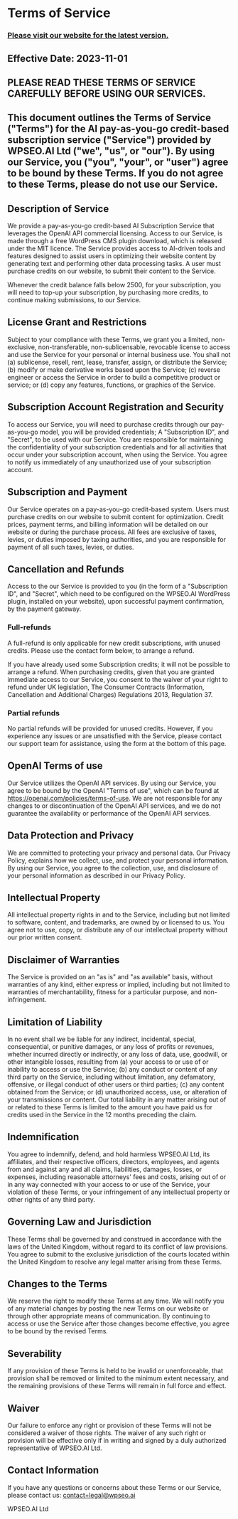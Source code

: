 # Terms of Service

### [Please visit our website for the latest version.](https://wpseo.ai/privacy-policy.html)

## Effective Date: 2023-11-01

## PLEASE READ THESE TERMS OF SERVICE CAREFULLY BEFORE USING OUR SERVICES.

## This document outlines the Terms of Service ("Terms") for the AI pay-as-you-go credit-based subscription service ("Service") provided by WPSEO.AI Ltd ("we", "us", or "our"). By using our Service, you ("you", "your", or "user") agree to be bound by these Terms. If you do not agree to these Terms, please do not use our Service.

## Description of Service

We provide a pay-as-you-go credit-based AI Subscription Service that leverages the OpenAI API commercial licensing. Access to our Service, is made through a free WordPress CMS plugin download, which is released under the MIT licence. The Service provides access to AI-driven tools and features designed to assist users in optimizing their website content by generating text and performing other data processing tasks. A user must purchase credits on our website, to submit their content to the Service.

Whenever the credit balance falls below 2500, for your subscription, you will need to top-up your subscription, by purchasing more credits, to continue making submissions, to our Service.

## License Grant and Restrictions

Subject to your compliance with these Terms, we grant you a limited, non-exclusive, non-transferable, non-sublicensable, revocable license to access and use the Service for your personal or internal business use. You shall not (a) sublicense, resell, rent, lease, transfer, assign, or distribute the Service; (b) modify or make derivative works based upon the Service; (c) reverse engineer or access the Service in order to build a competitive product or service; or (d) copy any features, functions, or graphics of the Service.

## Subscription Account Registration and Security

To access our Service, you will need to purchase credits through our pay-as-you-go model, you will be provided credentials; A "Subscription ID", and "Secret", to be used with our Service. You are responsible for maintaining the confidentiality of your subscription credentials and for all activities that occur under your subscription account, when using the Service. You agree to notify us immediately of any unauthorized use of your subscription account.

## Subscription and Payment

Our Service operates on a pay-as-you-go credit-based system. Users must purchase credits on our website to submit content for optimization. Credit prices, payment terms, and billing information will be detailed on our website or during the purchase process. All fees are exclusive of taxes, levies, or duties imposed by taxing authorities, and you are responsible for payment of all such taxes, levies, or duties.

## Cancellation and Refunds

Access to the our Service is provided to you (in the form of a "Subscription ID", and "Secret", which need to be configured on the WPSEO.AI WordPress plugin, installed on your website), upon successful payment confirmation, by the payment gateway.

### Full-refunds

A full-refund is only applicable for new credit subscriptions, with unused credits. Please use the contact form below, to arrange a refund.

If you have already used some Subscription credits; it will not be possible to arrange a refund. When purchasing credits, given that you are granted immediate access to our Service, you consent to the waiver of your right to refund under UK legislation, The Consumer Contracts (Information, Cancellation and Additional Charges) Regulations 2013, Regulation 37.

### Partial refunds

No partial refunds will be provided for unused credits. However, if you experience any issues or are unsatisfied with the Service, please contact our support team for assistance, using the form at the bottom of this page.

## OpenAI Terms of use

Our Service utilizes the OpenAI API services. By using our Service, you agree to be bound by the OpenAI "Terms of use", which can be found at https://openai.com/policies/terms-of-use. We are not responsible for any changes to or discontinuation of the OpenAI API services, and we do not guarantee the availability or performance of the OpenAI API services.

## Data Protection and Privacy

We are committed to protecting your privacy and personal data. Our Privacy Policy, explains how we collect, use, and protect your personal information. By using our Service, you agree to the collection, use, and disclosure of your personal information as described in our Privacy Policy.

## Intellectual Property

All intellectual property rights in and to the Service, including but not limited to software, content, and trademarks, are owned by or licensed to us. You agree not to use, copy, or distribute any of our intellectual property without our prior written consent.

## Disclaimer of Warranties

The Service is provided on an "as is" and "as available" basis, without warranties of any kind, either express or implied, including but not limited to warranties of merchantability, fitness for a particular purpose, and non-infringement.

## Limitation of Liability

In no event shall we be liable for any indirect, incidental, special, consequential, or punitive damages, or any loss of profits or revenues, whether incurred directly or indirectly, or any loss of data, use, goodwill, or other intangible losses, resulting from (a) your access to or use of or inability to access or use the Service; (b) any conduct or content of any third party on the Service, including without limitation, any defamatory, offensive, or illegal conduct of other users or third parties; (c) any content obtained from the Service; or (d) unauthorized access, use, or alteration of your transmissions or content. Our total liability in any matter arising out of or related to these Terms is limited to the amount you have paid us for credits used in the Service in the 12 months preceding the claim.

## Indemnification

You agree to indemnify, defend, and hold harmless WPSEO.AI Ltd, its affiliates, and their respective officers, directors, employees, and agents from and against any and all claims, liabilities, damages, losses, or expenses, including reasonable attorneys' fees and costs, arising out of or in any way connected with your access to or use of the Service, your violation of these Terms, or your infringement of any intellectual property or other rights of any third party.

## Governing Law and Jurisdiction

These Terms shall be governed by and construed in accordance with the laws of the United Kingdom, without regard to its conflict of law provisions. You agree to submit to the exclusive jurisdiction of the courts located within the United Kingdom to resolve any legal matter arising from these Terms.

## Changes to the Terms

We reserve the right to modify these Terms at any time. We will notify you of any material changes by posting the new Terms on our website or through other appropriate means of communication. By continuing to access or use the Service after those changes become effective, you agree to be bound by the revised Terms.

## Severability

If any provision of these Terms is held to be invalid or unenforceable, that provision shall be removed or limited to the minimum extent necessary, and the remaining provisions of these Terms will remain in full force and effect.

## Waiver

Our failure to enforce any right or provision of these Terms will not be considered a waiver of those rights. The waiver of any such right or provision will be effective only if in writing and signed by a duly authorized representative of WPSEO.AI Ltd.

## Contact Information

If you have any questions or concerns about these Terms or our Service, please contact us: contact+legal@wpseo.ai

WPSEO.AI Ltd
